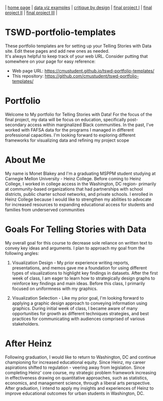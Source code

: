 | [home page](https://cmustudent.github.io/tswd-portfolio-templates/) | [data viz examples](dataviz-examples) | [critique by design](critique-by-design) | [final project I](final-project-part-one) | [final project II](final-project-part-two) | [final project III](final-project-part-three) |

# TSWD-portfolio-templates
These portfolio templates are for setting up your Telling Stories with Data site.  Edit these pages and add new ones as needed.   
It's always helpful to keep track of your web URL.  Consider putting that somewhere on your page for easy reference: 

- Web page URL: https://cmustudent.github.io/tswd-portfolio-templates/
- This repository: https://github.com/cmustudent/tswd-portfolio-templates/

# Portfolio

Welcome to My portfolio for Telling Stories with Data! For the focus of the final project, my data will be focus on education, specifically post-secondary access within marginalized Black communities. In the past, I've worked with FAFSA data for the programs I managed in different professional capacities. I'm looking forward to exploring different frameworks for visualizing data and refining my project scope

# About Me

My name is Monet Blakey and I'm a graduating MSPPM student studying at Carnegie Mellon University - Heinz College. Before coming to Heinz College, I worked in college access in the Washington, DC region- primarily at community-based organizations that had partnerships with school districts, public charter school networks, and private schools. I enrolled in Heinz College because I would like to strengthen my abilities to advocate for increased resources to expanding educational access for students and families from underserved communities


# Goals For Telling Stories with Data

My overall goal for this course to decrease sole reliance on written text to convey key ideas and arguments. I plan to approach my goal from the following angles: 

1. Visualization Design - My prior experience writing reports, presentations, and memos gave me a foundation for using different types of visualizations to highlight key findings in datasets. After the first week of class, I am eager to learn how to strategically design graphs to reinforce key findings and main ideas. Before this class, I primarily focused on uniformness with my graphics. 
   
2. Visualization Selection - Like my prior goal, I'm looking forward to applying a graphic design approach to conveying information using graphics. During initial week of class, I became aware of many opportunities for growth as different techniques strategies, and best practices for communicating with audiences comprised of various stakeholders.
   

# After Heinz

Following graduation, I would like to return to Washington, DC and continue championing for increased educational equity. Since Heinz, my career aspirations shifted to regulation - veering away from legislation. Since completing Heinz' core course, my strategic problem framework increasing in effectiveness drawing on quantitative approaches, such as statistics, economics, and management science, through a liberal arts perspective.  After graduation, I intend to apply my insights and experiences of Heinz to improve educational outcomes for urban students in Washington, DC.



